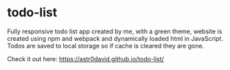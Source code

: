 # todo-list

Fully responsive todo list app created by me, with a green theme, website is created using npm and webpack and dynamically loaded html in JavaScript. 
Todos are saved to local storage so if cache is cleared they are gone.

Check it out here: https://astr0david.github.io/todo-list/
